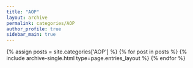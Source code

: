 ```yaml
---
title: "AOP"
layout: archive
permalink: categories/AOP
author_profile: true
sidebar_main: true
---
```


{% assign posts = site.categories['AOP'] %}
{% for post in posts %} {% include archive-single.html type=page.entries_layout %} {% endfor %}
